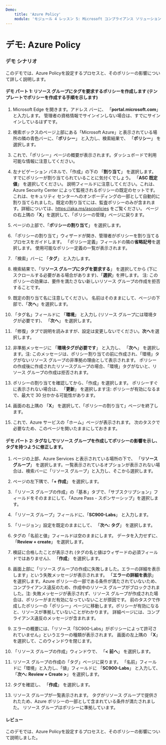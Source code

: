 ```yaml
---
Demo:
    title: 'Azure Policy'
    module: 'モジュール 4 レッスン 5: Microsoft コンプライアンス ソリューションの機能について説明する: Azure Policy について説明する'
---
```



# デモ: Azure Policy

### デモ シナリオ
このデモでは、Azure Policyを設定するプロセスと、そのポリシーの影響について詳しく説明します。

#### デモ パート 1: リソース グループにタグを要求するポリシーを作成します (テンプレートでポリシーを作成する手順を示します)

1. Microsoft Edge を開きます。アドレス バーに、 「**portal.microsoft.com**」 と入力します。  管理者の資格情報でサインインしない場合は、すでにサインインしているはずです。

1. 検索ボックスのページ上部にある「Microsoft Azure」と表示されている場所の隣の青色バーに、「**ポリシー**」 と入力し、検索結果で、 「**ポリシー**」 を選択します。

1. これで、「ポリシー」ページの概要が表示されます。ダッシュボードで利用可能な情報に注意してください。

1. 左ナビゲーション パネルで、「作成」の下の 「**割り当て**」 を選択します。  すでにポリシーが割り当てられていることに気付くでしょう。 「**ASC 既定値**」 を選択してください。  説明フィールドに注意してください。これは、Azure Security Center によって監視されるポリシーの既定のセットです。これは、セキュリティ センターへのオンボーディングの一部として自動的に割り当てられました。既定の割り当てには、監査ポリシーのみが含まれます。詳細については、https://aka.ms/ascpolicies をご覧ください。  ページの右上隅の「**X**」を選択して、「ポリシーの管理」ページに戻ります。

1. ページの上部で、「**ポリシーの割り当て**」 を選択します。

1. 「ポリシーの割り当て」ウィザードが開き、管理者がポリシーを割り当てるプロセスをガイドします。  「ポリシー定義」フィールドの隣の**省略記号**を選択します。  使用可能なポリシー定義の一覧が表示されます。  

1. 「検索」バーに 「**タグ**」 と入力します。

1. 検索結果で、「**リソース グループにタグを要求する**」 を選択してから (下にスクロールする必要がある場合があります)、「**選択**」を押します。  注: このポリシーの効果は、要件を満たさない新しいリソース グループの作成を拒否することです。  

1. 既定の割り当て名に注意してください。  名前はそのままにして、ページの下部で、「**次へ**」を選択します。

1. 「タグ名」フィールドに 「**環境**」 と入力し (リソース グループには環境タグが必要です)、 「**次へ**」 を選択します。  

1. 「修復」タブで説明を読みますが、設定は変更しないでください。**次へ**を選択します。

1. 非準拠メッセージに 「**環境タグが必要です**」 と入力し、 「**次へ**」 を選択します。注: このメッセージは、ポリシー割り当ての前に作成され、「環境」タグがないリソース グループの非準拠の理由として表示されます。  ポリシーの作成後に作成されたリソースグループの場合、「環境」タグがないと、リソース グループの作成は拒否されます。

1. ポリシーの割り当てを確認してから、「作成」を選択します。  ポリシーすぐに表示されない場合は、 「**更新**」 を選択します注: ポリシーが有効になるまで、最大で 30 分かかる可能性があります。

1. 画面の右上隅の 「**X**」 を選択して、「ポリシーの割り当て」ページを終了します。

1. これで、Azure サービスの「ホーム」ページが表示されます。  次のタスクで必要なため、このページを開いたままにしておきます。

#### デモ パート 2:  タグなしでリソース グループを作成してポリシーの影響を示し、タグを持つように修正します。

1. ページの上部、Azure Services と表示されている場所の下で、 「**リソース グループ**」 を選択します。一覧表示されているオプションが表示されない場合は、検索バーに「リソース グループ」と入力し、そこから選択します。

1. ページの左下隅で、「**+ 作成**」 を選択します。

1. 「リソース グループの作成」の「基本」タブで、「サブスクリプション」フィールドをそのままにして、「Azure Pass - スポンサーシップ」を選択します。

1. 「リソース グループ」フィールドに、「**SC900-Labs**」 と入力します。

1. 「リージョン」設定を既定のままにして、 「**次へ: タグ**」 を選択します。

1. タグの「名前と値」フィールドは空のままにします。  データを入力せずに、「**Review + create**」 を選択します。

1. 検証に合格したことが表示され (タグの名と値はウィザードの必須フィールドではありません)、 「**作成**」 を選択します。

1. 画面上部に「リソース グループの作成に失敗しました。エラーの詳細を表示します」という失敗メッセージが表示されます。  「**エラーの詳細を表示**」 を選択します。Azure ポリシーの一部である条件が満たされていないため、コンプライアンス違反のため、作成中のリソース グループがブロックされました。注: 失敗メッセージが表示されず、リソース グループが作成された場合は、ポリシーがまだ有効になっていないことが原因です。  前のタスクで作成したポリシーの「ポリシー」ページに移動します。ポリシーが有効になると、リソースが準拠していないことがわかります。  詳細ページには、コンプライアンス違反のメッセージが含まれます。

1. エラーの概要には、「リソース「SC900-Labs」がポリシーによって許可されていません」というエラーの種類が表示されます。  画面の左上隅の 「**X**」 を選択して、このウィンドウを閉じます。

1. 「リソース グループの作成」ウィンドウで、 「**< 前へ**」 を選択します。

1. リソース グループの作成の「タグ」ページに戻ります。  「名前」フィールドに「環境」と入力し、「値」フィールドに 「**SC900-Labs**」 と入力して、 「**次へ: Review + Create >**」 を選択します。

1. タグを確認し、 「**作成**」 を選択します。

1. リソース グループが一覧表示されます。  タグがリソース グループで提供されたため、Azure ポリシーの一部として含まれている条件が満たされました。  リソース グループはポリシーに準拠しています。

#### レビュー

このデモでは、Azure Policyを設定するプロセスと、そのポリシーの影響について説明しました。
